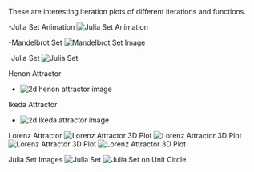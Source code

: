 These are interesting iteration plots of different iterations and functions.

-Julia Set Animation
![Julia Set Animation](https://github.com/shaunramsey/FractalExploration/blob/master/Iterations/julia_set_animation2.png)

-Mandelbrot Set
![Mandelbrot Set Image](https://github.com/shaunramsey/FractalExploration/blob/master/Iterations/Mandelbrot_Set.png)


-Julia Set
![Julia Set](https://github.com/shaunramsey/FractalExploration/blob/master/Iterations/julia_set.png)


Henon Attractor
- ![2d henon attractor image](https://github.com/shaunramsey/FractalExploration/blob/master/Iterations/henon_attractor.png)


Ikeda Attractor
- ![2d Ikeda attractor image](https://github.com/shaunramsey/FractalExploration/blob/master/Iterations/ikeda_attractor.png)


Lorenz Attractor
![Lorenz Attractor 3D Plot](https://github.com/shaunramsey/FractalExploration/blob/master/Iterations/lorenz_attractor_1.png)
![Lorenz Attractor 3D Plot](https://github.com/shaunramsey/FractalExploration/blob/master/Iterations/lorenz_attractor_2.png)
![Lorenz Attractor 3D Plot](https://github.com/shaunramsey/FractalExploration/blob/master/Iterations/lorenz_attractor_3.png)
![Lorenz Attractor 3D Plot](https://github.com/shaunramsey/FractalExploration/blob/master/Iterations/lorenz_attractor_4.png)

Julia Set Images
![Julia Set](https://github.com/shaunramsey/FractalExploration/blob/master/Iterations/Julia_Set_image.png)
![Julia Set on Unit Circle](https://github.com/shaunramsey/FractalExploration/blob/master/Iterations/paths%20on%20unit%20circle%20of%20julia%20set.png)
